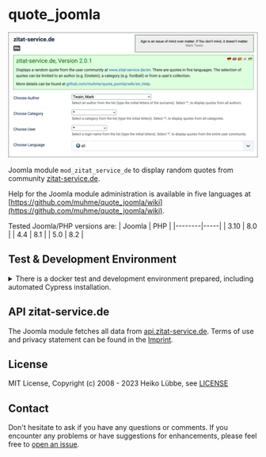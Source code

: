 # quote_joomla

![Joomla module mod_zitat_service_de configuration screen shot](images/quote_joomla.png)

Joomla module `mod_zitat_service_de` to display random quotes from community [zitat-service.de](https://www.zitat-service.de).

Help for the Joomla module administration is available in five languages at [https://github.com/muhme/quote_joomla/wiki](https://github.com/muhme/quote_joomla/wiki).

Tested Joomla/PHP versions are:
| Joomla | PHP |
|--------|-----|
| 3.10   | 8.0 |
| 4.4    | 8.1 |
| 5.0    | 8.2 |

## Test & Development Environment
<details>
  <summary>There is a docker test and development environment prepared, including automated Cypress installation.</summary>

### Docker Containers

As a prerequisite, [git](https://git-scm.com/), [docker](https://www.docker.com/) and [npm](https://www.npmjs.com/) must be installed (under Microsoft Windows in [WSL2](https://learn.microsoft.com/de-de/windows/wsl/install)). To create your test and development environment run:

```
host$ git clone https://github.com/muhme/quote_joomla
host$ cd quote_joomla
host$ docker compose up -d
```

Six Docker containers are running:

```
host$ docker ps
IMAGE                   PORTS                  NAMES
mysql                   3306/tcp, 33060/tcp    quote_joomla_mysql
phpmyadmin/phpmyadmin   0.0.0.0:2001->80/tcp   quote_joomla_mysqladmin
joomla:3                0.0.0.0:2003->80/tcp   quote_joomla_3
joomla:4                0.0.0.0:2004->80/tcp   quote_joomla_4
joomla:5.0              0.0.0.0:2005->80/tcp   quote_joomla_5
cypress/included        0.0.0.0:2080->80/tcp   quote_joomla_cypress
```

Available Ports are:
- http://localhost:2001 – phpMyAdmin (database user root/root already set)
- http://localhost:2003 – Joomla 3, ready for installation
- http://localhost:2004 – Joomla 4, ready for installation
- http://localhost:2005 – Joomla 5, ready for installation

### Cypress

[Cypress](https://cypress.io) is used for running Joomla installation and for the automated end-to-end tests. This is described in detail in subfolder [test](./test/).

### Scripts

There are scripts prepared for a more pleasant and also faster development, see folder [scripts](./scripts/) and commented list of scripts there.

### Development

For development purposes, it is useful to synchronise the files from the host with the Joomla module inside the Docker container in order to test changes immediately. The current host folder is already mapped in the docker container as `/quote_joomla` for module installation. After installing the module, the mapped files can then be used directly with a symbolic link, e.g. for the Joomla 5 container:
```
host$ docker exec -it quote_joomla_5 bash
quote_joomla_5# cd /var/www/html/modules
quote_joomla_5# rm -r mod_zitat_service_de
quote_joomla_5# ln -s /quote_joomla mod_zitat_service_de
```

:point_right: The script `scripts/exec.sh` not only runs an interactive shell within the container, but also creates this symbolic link.

> :warning: **Caution:** If you uninstall the module in Joomla after symbolic linking the module folder you delete all source files in your host folder! :point_right: Inside container, you have to delete symbolic link before.

</details>

## API zitat-service.de

The Joomla module fetches all data from <a href="https://api.zitat-service.de">api.zitat-service.de</a>. Terms of use and privacy statement can be found in the <a href="https://www.zitat-service.de/en/start/contact">Imprint</a>.

## License

MIT License, Copyright (c) 2008 - 2023 Heiko Lübbe, see [LICENSE](LICENSE)

## Contact

Don't hesitate to ask if you have any questions or comments. If you encounter any problems or have suggestions for enhancements, please feel free to [open an issue](../../issues).
